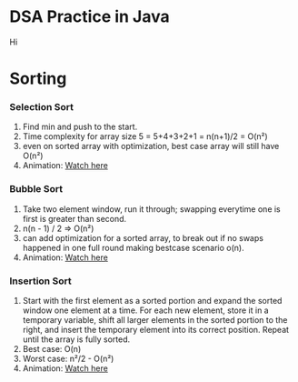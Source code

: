 # DSA Practice in Java

Hi

# Sorting

### Selection Sort

1. Find min and push to the start.
2. Time complexity for array size 5 = 5+4+3+2+1 = n(n+1)/2 = O(n²)
3. even on sorted array with optimization, best case array will still have O(n²)
4. Animation: [Watch here](https://www.youtube.com/shorts/tZ-HrEDgTQk)

### Bubble Sort

1. Take two element window, run it through; swapping everytime one is first is greater than second.
2. n(n - 1) / 2 => O(n²)
3. can add optimization for a sorted array, to break out if no swaps happened in one full round making bestcase scenario o(n).
4. Animation: [Watch here](https://www.youtube.com/shorts/3K0ExN6pQLM)

### Insertion Sort

1. Start with the first element as a sorted portion and expand the sorted window one element at a time. For each new element, store it in a temporary variable, shift all larger elements in the sorted portion to the right, and insert the temporary element into its correct position. Repeat until the array is fully sorted.
2. Best case: O(n)
3. Worst case: n²/2 - O(n²)
4. Animation: [Watch here](https://www.youtube.com/shorts/cXmY0-nLGig)
